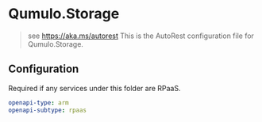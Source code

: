 # Qumulo.Storage

> see https://aka.ms/autorest
> This is the AutoRest configuration file for Qumulo.Storage.

## Configuration

Required if any services under this folder are RPaaS.

```yaml
openapi-type: arm
openapi-subtype: rpaas
```

